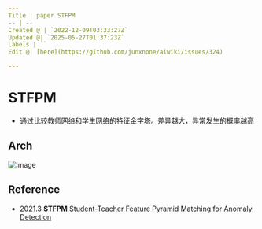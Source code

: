 ```yaml
---
Title | paper STFPM
-- | --
Created @ | `2022-12-09T03:33:27Z`
Updated @| `2025-05-27T01:37:23Z`
Labels | ``
Edit @| [here](https://github.com/junxnone/aiwiki/issues/324)

---
```

# STFPM


- 通过比较教师网络和学生网络的特征金字塔。差异越大，异常发生的概率越高

## Arch

![image](https://user-images.githubusercontent.com/2216970/206617071-bce8ee4f-a13e-465f-830e-4e8d674f4e7c.png)


## Reference

- [2021.3 **STFPM** Student-Teacher Feature Pyramid Matching for Anomaly Detection](https://arxiv.org/pdf/2103.04257.pdf) 



